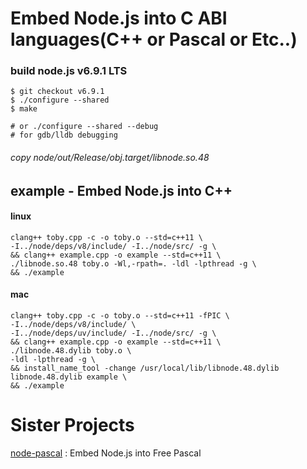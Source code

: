 # Embed Node.js into C ABI languages(C++ or Pascal or Etc..)

### build node.js v6.9.1 LTS
```
$ git checkout v6.9.1
$ ./configure --shared
$ make

# or ./configure --shared --debug
# for gdb/lldb debugging
```
###### copy node/out/Release/obj.target/libnode.so.48

## example - Embed Node.js into C++
#### linux
```
clang++ toby.cpp -c -o toby.o --std=c++11 \
-I../node/deps/v8/include/ -I../node/src/ -g \
&& clang++ example.cpp -o example --std=c++11 \
./libnode.so.48 toby.o -Wl,-rpath=. -ldl -lpthread -g \
&& ./example
```

#### mac
```
clang++ toby.cpp -c -o toby.o --std=c++11 -fPIC \
-I../node/deps/v8/include/ \
-I../node/deps/uv/include/ -I../node/src/ -g \
&& clang++ example.cpp -o example --std=c++11 \
./libnode.48.dylib toby.o \
-ldl -lpthread -g \
&& install_name_tool -change /usr/local/lib/libnode.48.dylib libnode.48.dylib example \
&& ./example

```

# Sister Projects
[node-pascal](https://github.com/ivere27/node-pascal) : Embed Node.js into Free Pascal
